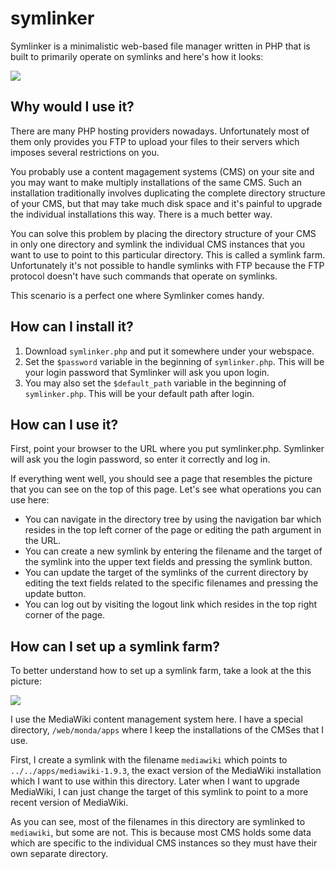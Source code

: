 symlinker
=========

Symlinker is a minimalistic web-based file manager written in PHP that is built to primarily operate on symlinks and here's how it looks:

![](symlinker/raw/master/screenshots/symlinker-cropped-screenshot.png)

Why would I use it?
-------------------

There are many PHP hosting providers nowadays. Unfortunately most of them only provides you FTP to upload your files to their servers which imposes several restrictions on you.

You probably use a content magagement systems (CMS) on your site and you may want to make multiply installations of the same CMS. Such an installation traditionally involves duplicating the complete directory structure of your CMS, but that may take much disk space and it's painful to upgrade the individual installations this way. There is a much better way.

You can solve this problem by placing the directory structure of your CMS in only one directory and symlink the individual CMS instances that you want to use to point to this particular directory. This is called a symlink farm. Unfortunately it's not possible to handle symlinks with FTP because the FTP protocol doesn't have such commands that operate on symlinks.

This scenario is a perfect one where Symlinker comes handy.

How can I install it?
---------------------

1. Download `symlinker.php` and put it somewhere under your webspace.
2. Set the `$password` variable in the beginning of `symlinker.php`. This will be your login password that Symlinker will ask you upon login.
3. You may also set the `$default_path` variable in the beginning of `symlinker.php`. This will be your default path after login.

How can I use it?
-----------------

First, point your browser to the URL where you put symlinker.php. Symlinker will ask you the login password, so enter it correctly and log in.

If everything went well, you should see a page that resembles the picture that you can see on the top of this page. Let's see what operations you can use here:

* You can navigate in the directory tree by using the navigation bar which resides in the top left corner of the page or editing the path argument in the URL.
* You can create a new symlink by entering the filename and the target of the symlink into the upper text fields and pressing the symlink button.
* You can update the target of the symlinks of the current directory by editing the text fields related to the specific filenames and pressing the update button.
* You can log out by visiting the logout link which resides in the top right corner of the page.

How can I set up a symlink farm?
--------------------------------

To better understand how to set up a symlink farm, take a look at the this picture:

![](symlinker/raw/master/screenshots/symlinker-full-screenshot.png)

I use the MediaWiki content management system here. I have a special directory, `/web/monda/apps` where I keep the installations of the CMSes that I use.

First, I create a symlink with the filename `mediawiki` which points to `../../apps/mediawiki-1.9.3`, the exact version of the MediaWiki installation which I want to use within this directory. Later when I want to upgrade MediaWiki, I can just change the target of this symlink to point to a more recent version of MediaWiki.

As you can see, most of the filenames in this directory are symlinked to `mediawiki`, but some are not. This is because most CMS holds some data which are specific to the individual CMS instances so they must have their own separate directory.